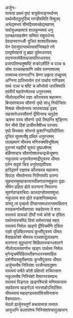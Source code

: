 अर्जुनः-  
यत्त्वया प्रथमं पृष्टं शत्रुसेनाङ्गमर्दनम्  
पार्थस्यैतद्धनुर्दिव्यं गाण्डीवमिति विश्रुतम्  
अभेद्यमभयं श्रीमद्दिव्यमच्छेद्यमव्रणम्  
सर्वायुधमहामात्रं शातकुम्भमयं धनुः  
एतच्छतसहस्रेण सम्मितं राष्ट्रवर्धनम्  
देवदानवगन्धर्वैः पूजितं शाश्वतीस्समाः  
येन देवासुरान्पार्थस्सर्वान्विषहते रणे  
एतद्वर्षसहस्रं तु ब्रह्मा पूर्वमधारयत्  
तदनन्तरमेवैतत्प्रजापतिरधारयत्  
प्रजापतिश्चतुष्षष्टिं शक्रोऽशीतिं च पञ्च च  
सोमः पञ्चसहस्राणि तथैव वरुणश्शतम्  
तस्माच्च वरुणादग्निः प्रेम्णा प्राहृत्य तच्छुभम्  
अग्निना प्रातिभाव्येन दत्तं पार्थाय गाण्डिवम्  
पार्थः पञ्च च षष्टिं च कौन्तेयो धारयिष्यति  
एवंवीर्यं महावेगमेतच्च धनुरुत्तमम्  
नीलोत्पलनिभं राज्ञः कौरव्यस्य महात्मनः  
बिन्दवश्चास्य सौवर्णाः पृष्ठे साधु नियोजिताः  
मिश्रकं भीमसेनस्य जातरूपग्रहं दृढम्  
सहस्रगोधास्सौवर्णा द्वीपिनश्च चतुर्दश  
ऋषभा यस्य सौवर्णाः पृष्ठे तिष्ठन्ति शृङ्गिणः  
येन भीमो दिशं प्राचीमजैषीच्च परन्तपः  
पृष्ठे विभक्ताः शोभन्ते कुशाग्निप्रतिदीपिताः  
पूजितं सुरमर्त्येषु प्रथितं धनुरुत्तमम्  
तालप्रमाणं भीमस्य मणिरुक्मविभूषितम्  
दुरानमं महद्दीर्घं सुरूपं दुष्प्रधर्षणम्  
बर्हिणश्चात्र सौवर्णाश्शतचन्द्रार्कभूषणाः  
नकुलस्य धनुस्त्वेतन्माद्रीपुत्रस्य धीमतः  
एतेन सदृशं चित्रं धनुरेतद्यवीयसः  
हारिद्रवर्णं राज्ञश्च कौरव्यस्य महात्मनः  
विपाठा भीमसेनस्य गिरीणामपि दारणाः  
सुप्रभास्सुमहाकायास्तीक्ष्णाग्रास्सुकृता दृढाः  
भीमेन प्रहिता ह्येते वारणानां निवारणाः  
सुवर्णदण्डरुचिराः कालदण्डोपमाश्शुभाः  
नकुलस्य शरा ह्येते वज्राशनिसमप्रभाः  
यांस्तु त्वं पृच्छसे दीप्तान्समधारान्समाहितान्  
वराहकर्णास्तीक्ष्णाग्राः सहदेवस्य ते शराः  
यस्त्वयं सायको दीर्घो गव्ये कोशे च दंसितः  
पार्थस्यास्त्रमिदं दिव्यं सर्वभारसहं महत्  
यस्त्वयं निर्मलः खड्गो द्वीपिचर्मणि दंसितः  
राज्ञो युधिष्ठिरस्यायं कुन्तीपुत्रस्य धीमतः  
वैयाघ्रकोशो भीमस्य पञ्चशार्दूललक्षणः  
वारणानां सुदृप्तानां शिक्षितस्स्कन्धशातने  
नीलोत्पलसवर्णाभः खड्गः पार्थस्य निर्मलः  
मृगेन्द्रचर्मपिहितस्तीक्ष्णधारस्समाहितः  
दर्शनीयस्सुतीक्ष्णाग्रः कुन्तीपुत्रस्य धीमतः  
अर्जुनस्यैष निस्त्रिंशः परसैन्याग्रदूषणः  
यस्त्वयं पार्षते कोशे प्रक्षिप्तो रुचिरत्सरुः  
नकुलस्यैष निस्त्रिंशो वैश्वानरसमप्रभः  
यस्त्वयं पिङ्गलः खड्गश्चित्रो मणिमयत्सरुः  
सहदेवस्य खड्गोऽयं भारसाहोऽतिदंसितः  
भीमस्यायं महादण्डस्सर्वामित्रविनाशनः  
वैशम्पायनः-  
भेदतो ह्यर्जुनस्तूर्णं कथयामास तत्त्वतः  
आयुधानि कलापांश्च निस्त्रिंशांश्चातुलप्रभान्  

